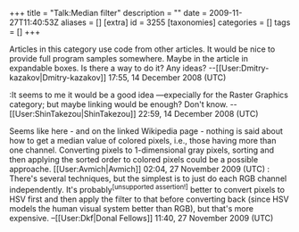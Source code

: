 +++
title = "Talk:Median filter"
description = ""
date = 2009-11-27T11:40:53Z
aliases = []
[extra]
id = 3255
[taxonomies]
categories = []
tags = []
+++

Articles in this category use code from other articles. It would be nice to provide full program samples somewhere. Maybe in the article in expandable boxes. Is there a way to do it? Any ideas? --[[User:Dmitry-kazakov|Dmitry-kazakov]] 17:55, 14 December 2008 (UTC)

:It seems to me it would be a good idea &mdash;expecially for the Raster Graphics category; but maybe linking would be enough? Don't know. --[[User:ShinTakezou|ShinTakezou]] 22:59, 14 December 2008 (UTC)

Seems like here - and on the linked Wikipedia page - nothing is said about how to get a median value of colored pixels, i.e., those having more than one channel. Converting pixels to 1-dimensional gray pixels, sorting and then applying the sorted order to colored pixels could be a possible approache. [[User:Avmich|Avmich]] 02:04, 27 November 2009 (UTC)
: There's several techniques, but the simplest is to just do each RGB channel independently. It's probably<sup><nowiki>[unsupported assertion!]</nowiki></sup> better to convert pixels to HSV first and then apply the filter to that before converting back (since HSV models the human visual system better than RGB), but that's more expensive. –[[User:Dkf|Donal Fellows]] 11:40, 27 November 2009 (UTC)
